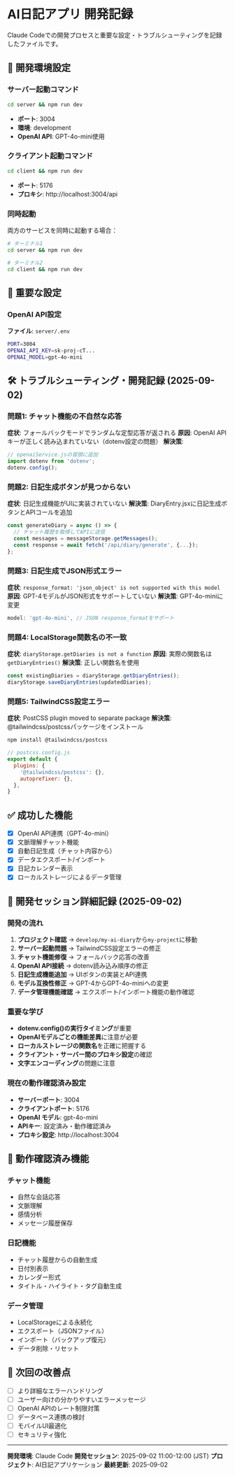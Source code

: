 # AI日記アプリ 開発記録

Claude Codeでの開発プロセスと重要な設定・トラブルシューティングを記録したファイルです。

## 🔧 開発環境設定

### サーバー起動コマンド
```bash
cd server && npm run dev
```
- **ポート**: 3004
- **環境**: development
- **OpenAI API**: GPT-4o-mini使用

### クライアント起動コマンド  
```bash
cd client && npm run dev
```
- **ポート**: 5176
- **プロキシ**: http://localhost:3004/api

### 同時起動
両方のサービスを同時に起動する場合：
```bash
# ターミナル1
cd server && npm run dev

# ターミナル2  
cd client && npm run dev
```

## 🔑 重要な設定

### OpenAI API設定
**ファイル**: `server/.env`
```bash
PORT=3004
OPENAI_API_KEY=sk-proj-cT...
OPENAI_MODEL=gpt-4o-mini
```

## 🛠️ トラブルシューティング・開発記録 (2025-09-02)

### 問題1: チャット機能の不自然な応答
**症状**: フォールバックモードでランダムな定型応答が返される
**原因**: OpenAI APIキーが正しく読み込まれていない（dotenv設定の問題）
**解決策**:
```javascript
// openaiService.jsの冒頭に追加
import dotenv from 'dotenv';
dotenv.config();
```

### 問題2: 日記生成ボタンが見つからない
**症状**: 日記生成機能がUIに実装されていない
**解決策**: DiaryEntry.jsxに日記生成ボタンとAPIコールを追加
```javascript
const generateDiary = async () => {
  // チャット履歴を取得してAPIに送信
  const messages = messageStorage.getMessages();
  const response = await fetch('/api/diary/generate', {...});
};
```

### 問題3: 日記生成でJSON形式エラー
**症状**: `response_format: 'json_object' is not supported with this model`
**原因**: GPT-4モデルがJSON形式をサポートしていない
**解決策**: GPT-4o-miniに変更
```javascript
model: 'gpt-4o-mini', // JSON response_formatをサポート
```

### 問題4: LocalStorage関数名の不一致
**症状**: `diaryStorage.getDiaries is not a function`
**原因**: 実際の関数名は`getDiaryEntries()`
**解決策**: 正しい関数名を使用
```javascript
const existingDiaries = diaryStorage.getDiaryEntries();
diaryStorage.saveDiaryEntries(updatedDiaries);
```

### 問題5: TailwindCSS設定エラー
**症状**: PostCSS plugin moved to separate package
**解決策**: @tailwindcss/postcssパッケージをインストール
```bash
npm install @tailwindcss/postcss
```
```javascript
// postcss.config.js
export default {
  plugins: {
    '@tailwindcss/postcss': {},
    autoprefixer: {},
  },
}
```

## ✅ 成功した機能
- [x] OpenAI API連携（GPT-4o-mini）
- [x] 文脈理解チャット機能  
- [x] 自動日記生成（チャット内容から）
- [x] データエクスポート/インポート
- [x] 日記カレンダー表示
- [x] ローカルストレージによるデータ管理

## 📝 開発セッション詳細記録 (2025-09-02)

### 開発の流れ
1. **プロジェクト確認** → `develop/my-ai-diary`から`my-project`に移動
2. **サーバー起動問題** → TailwindCSS設定エラーの修正
3. **チャット機能修復** → フォールバック応答の改善
4. **OpenAI API接続** → dotenv読み込み順序の修正
5. **日記生成機能追加** → UIボタンの実装とAPI連携
6. **モデル互換性修正** → GPT-4からGPT-4o-miniへの変更
7. **データ管理機能確認** → エクスポート/インポート機能の動作確認

### 重要な学び
- **dotenv.config()の実行タイミング**が重要
- **OpenAIモデルごとの機能差異**に注意が必要
- **ローカルストレージの関数名**を正確に把握する
- **クライアント・サーバー間のプロキシ設定**の確認
- **文字エンコーディング**の問題に注意

### 現在の動作確認済み設定
- **サーバーポート**: 3004
- **クライアントポート**: 5176  
- **OpenAI モデル**: gpt-4o-mini
- **APIキー**: 設定済み・動作確認済み
- **プロキシ設定**: http://localhost:3004

## 🎯 動作確認済み機能

### チャット機能
- 自然な会話応答
- 文脈理解
- 感情分析
- メッセージ履歴保存

### 日記機能
- チャット履歴からの自動生成
- 日付別表示
- カレンダー形式
- タイトル・ハイライト・タグ自動生成

### データ管理
- LocalStorageによる永続化
- エクスポート（JSONファイル）
- インポート（バックアップ復元）
- データ削除・リセット

## 🔄 次回の改善点
- [ ] より詳細なエラーハンドリング
- [ ] ユーザー向けの分かりやすいエラーメッセージ
- [ ] OpenAI APIのレート制限対策
- [ ] データベース連携の検討
- [ ] モバイルUI最適化
- [ ] セキュリティ強化

---

**開発環境**: Claude Code
**開発セッション**: 2025-09-02 11:00-12:00 (JST)
**プロジェクト**: AI日記アプリケーション
**最終更新**: 2025-09-02